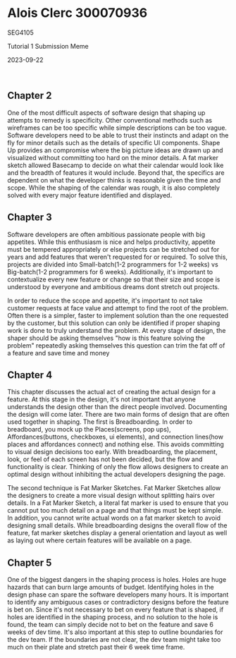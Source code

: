 # Alois Clerc 300070936 
SEG4105

Tutorial 1 Submission Meme

2023-09-22


<br>

## Chapter 2

One of the most difficult aspects of software design that shaping up attempts to remedy is specificity. Other conventional methods such as wireframes can be too specific while simple descriptions can be too vague. Software developers need to be able to trust their instincts and adapt on the fly for minor details such as the details of specific UI components. Shape Up provides an compromise where the big picture ideas are drawn up and visualized without committing too hard on the minor details. A fat marker sketch allowed Basecamp to decide on what their calendar would look like and the breadth of features it would include. Beyond that, the specifics are dependent on what the developer thinks is reasonable given the time and scope. While the shaping of the calendar was rough, it is also completely solved with every major feature identified and displayed.

## Chapter 3

Software developers are often ambitious passionate people with big appetites. While this enthusiasm is nice and helps productivity, appetite must be tempered appropriately or else projects can be stretched out for years and add features that weren't requested for or required. To solve this, projects are divided into Small-batch(1-2 programmers for 1-2 weeks) vs Big-batch(1-2 programmers for 6 weeks). Additionally, it's important to contextualize every new feature or change so that their size and scope is understood by everyone and ambitious dreams dont stretch out projects.

In order to reduce the scope and appetite, it's important to not take customer requests at face value and attempt to find the root of the problem. Often there is a simpler, faster to implement solution than the one requested by the customer, but this solution can only be identified if proper shaping work is done to truly understand the problem. At every stage of design, the shaper should be asking themselves "how is this feature solving the problem" repeatedly asking themselves this question can trim the fat off of a feature and save time and money

## Chapter 4

This chapter discusses the actual act of creating the actual design for a feature. At this stage in the design, it's not important that anyone understands the design other than the direct people involved. Documenting the design will come later.
There are two main forms of design that are often used together in shaping. The first is Breadboarding. In order to breadboard, you mock up the Places(screens, pop ups), Affordances(buttons, checkboxes, ui elements), and connection lines(how places and affordances connect) and nothing else. This avoids committing to visual design decisions too early. With breadboarding, the placement, look, or feel of each screen has not been decided, but the flow and functionality is clear. Thinking of only the flow allows designers to create an optimal design without inhibiting the actual developers designing the page.

The second technique is Fat Marker Sketches. Fat Marker Sketches allow the designers to create a more visual design without splitting hairs over details. In a Fat Marker Sketch, a literal fat marker is used to ensure that you cannot put too much detail on a page and that things must be kept simple. In addition, you cannot write actual words on a fat marker sketch to avoid designing small details. While breadboarding designs the overall flow of the feature, fat marker sketches display a general orientation and layout as well as laying out where certain features will be available on a page.

## Chapter 5

One of the biggest dangers in the shaping process is holes. Holes are huge hazards that can burn large amounts of budget. Identifying holes in the design phase can spare the software developers many hours. It is important to identify any ambiguous cases or contradictory designs before the feature is bet on. Since it's not necessary to bet on every feature that is shaped, if holes are identified in the shaping process, and no solution to the hole is found, the team can simply decide not to bet on the feature and save 6 weeks of dev time. It's also important at this step to outline boundaries for the dev team. If the boundaries are not clear, the dev team might take too much on their plate and stretch past their 6 week time frame.
